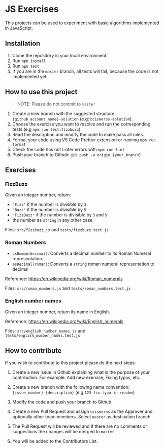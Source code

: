 # JS Exercises

This projects can be used to experiment with basic algorithms implemented in JavaScript.

## Installation

1. Clone the repository in your local environment.
2. Run `npm install`
3. Run `npm test`
4. If you are in the `master` branch, all tests will fail, because the code is not implemented yet.

## How to use this project

> NOTE: Please do not commit to `master`

1. Create a new branch with the suggested structure `{github_account_name}-solution` (e.g: `bcisneros-solution`).
2. Choose the exercise you want to resolve and run the corresponding tests (e.g `npm run test:fizzbuzz`)
3. Read the description and modify the code to make pass all rules.
4. Format your code using VS Code Prettier extension or running `npm run format`
5. Check the code has not Linter errors with `npm run lint`
6. Push your branch to Github: `git push -u origin {your_branch}`

## Exercises

### FizzBuzz

Given an integer number, return:

- `"Fizz"` if the number is divisible by `3`
- `"Buzz"` if the number is divisible by `5`
- `"FizzBuzz"` if the number is divisible by `3` and `5`
- the number as `string` in any other case.

Files: `src/fizzbuzz.js` and `tests/fizzbuzz.test.js`

### Roman Numbers

- `asRoman(decimal)`: Converts a decimal number to its Roman Numeral representation.
- `asDecimal(roman)`: Converts a `string` roman numeral representation to decimal

Reference: https://en.wikipedia.org/wiki/Roman_numerals

Files: `src/roman_numbers.js` and `tests/roman_numbers.test.js`

### English number names

Given an integer number, return its name in English.

Reference: https://en.wikipedia.org/wiki/English_numerals

Files: `src/english_number_names.js` and `tests/english_number_names.test.js`

## How to contribute

If you wish to contribute to this project please do the next steps:

1. Create a new issue in Github explaining what is the purpose of your contribution. For example: Add new exercise, Fixing typos, etc..

2. Create a new branch with the following name convention: `{issue_number}-{description}` (e.g `123-fix-typo-in-readme`)

3. Modify the code and push your branch to Github.

4. Create a new Pull Request and assign `bcisneros` as the Approver and optionally other team members. Select `master` as destination branch.

5. The Pull Request will be reviewed and if there are no comments or suggestions the changes will be merged to `master`

6. You will be added to the Contributors List.
